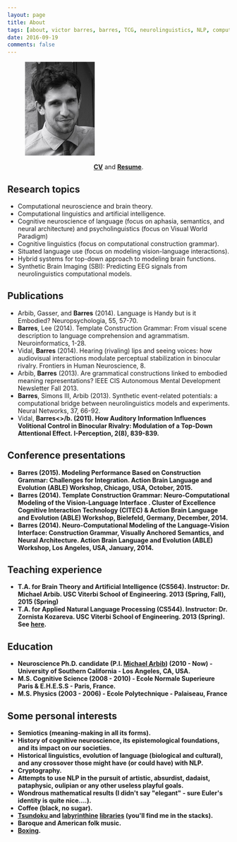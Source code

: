 ```yaml
---
layout: page
title: About
tags: [about, victor barres, barres, TCG, neurolinguistics, NLP, computational neuroscience, AI, construction grammar]
date: 2016-09-19
comments: false
---
```


<figure>
	<img src="/assets/img/portrait.png">
</figure>

<div align="center">
<a href="/assets/dat/barres-cv.pdf"><b>CV</b></a> and <a href="/assets/dat/barres-resume.pdf"><b>Resume</b></a>.
</div>

## Research topics
* Computational neuroscience and brain theory.
* Computational linguistics and artificial intelligence.
* Cognitive neuroscience of language (focus on aphasia, semantics, and neural architecture) and psycholinguistics (focus on Visual World Paradigm)
* Cognitive linguistics (focus on computational construction grammar).
* Situated language use (focus on modeling vision-language interactions).
* Hybrid systems for top-down approach to modeling brain functions.
* Synthetic Brain Imaging (SBI): Predicting EEG signals from neurolinguistics computational models.

## Publications
* <a href="/assets/dat/papers/Arbib, Gasser, & Barres13.pdf"><i class="fa fa-file-pdf-o" aria-hidden="true"></i></a> Arbib, Gasser, and <b>Barres</b> (2014). Language is Handy but is it Embodied? Neuropsychologia, 55, 57-70.
* <a href="/assets/dat/papers/Barres&al13(NeuroInfo).pdf"><i class="fa fa-file-pdf-o" aria-hidden="true"></i></a> <b>Barres</b>, Lee (2014). Template Construction Grammar: From visual scene description to language comprehension and agrammatism.  Neuroinformatics, 1-28.
* <a href="/assets/dat/papers/Vidal&Barres14(FrontiersHumanNeur).pdf"><i class="fa fa-file-pdf-o" aria-hidden="true"></i></a> Vidal, <b>Barres</b> (2014). Hearing (rivaling) lips and seeing voices: how audiovisual interactions modulate perceptual stabilization in binocular rivalry. Frontiers in Human Neuroscience, 8.
* <a href="/assets/dat/papers/Arbib&Barres13(AMD Newsletter).pdf"><i class="fa fa-file-pdf-o" aria-hidden="true"></i></a> Arbib, <b>Barres</b> (2013). Are grammatical constructions linked to embodied meaning representations? IEEE CIS Autonomous Mental Development Newsletter Fall 2013.
* <a href="/assets/dat/papers/Barres&al13(NeuralNetwork).pdf"><i class="fa fa-file-pdf-o" aria-hidden="true"></i></a> <b>Barres</b>, Simons III, Arbib (2013). Synthetic event-related potentials: a computational bridge between neurolinguistics models and experiments. Neural Networks, 37, 66-92.
* Vidal, <b>Barres<>/b. (2011). How Auditory Information Influences Volitional Control in Binocular Rivalry: Modulation of a Top-Down Attentional Effect. I-Perception, 2(8), 839-839.

<!---
## Papers in preparation
* <b>Barres</b>, Lee, Arbib (in preparation). SALVIA: An Implemented Schema-Theoretic Framework for Investigating the Linkage of Vision and Language.
* <b>Barres</b>, Lee, Arbib (in preparation). From gaze patterns to utterances: Modeling the dynamics of visual scene description.
-->

## Conference presentations
* <b>Barres</b> (2015). Modeling Performance Based on Construction Grammar: Challenges for Integration. Action Brain Language and Evolution (ABLE) Workshop, Chicago, USA, October, 2015.
* <b>Barres</b> (2014). Template Construction Grammar: Neuro-Computational Modeling of the Vision-Language Interface . Cluster of Excellence Cognitive Interaction Technology (CITEC) & Action Brain Language and Evolution (ABLE) Workshop, Bielefeld, Germany, December, 2014.
* <b>Barres</b> (2014). Neuro-Computational Modeling of the Language-Vision Interface: Construction Grammar, Visually Anchored Semantics, and Neural Architecture. Action Brain Language and Evolution (ABLE) Workshop, Los Angeles, USA, January, 2014.

<!--
## Contacts with other labs
* Luc Steel's <a href="https://www.fcg-net.org/">Sony Laboratory</a>, Paris, France, March, 2014. Invited to participate to the Fluid Construction Grammar (FCG) workshop. Hands on learning of the knots and bolts of the FCG framework! One week spent in the lab furthering the goal to systematically compare TCG to FCG and establish common challenges.
* Peter Dominey's <a href="http://pfdominey.perso.sfr.fr/">Robot Cognition Laboratory</a>, Lyon, France, March, 2014. Two-day tour of the lab, focusing on their work on computational construction grammar. Presentation: <b>Barres</b>. 2014. From Visual Scenes to Utterances and Back: (Neuro)Computational Modeling of the Vision-Language Interactions.
-->

## Teaching experience
* T.A. for Brain Theory and Artificial Intelligence (CS564). Instructor: Dr. Michael Arbib. USC Viterbi School of Engineering. 2013 (Spring, Fall), 2015 (Spring)
* T.A. for Applied Natural Language Processing (CS544). Instructor: Dr. Zornista Kozareva. USC Viterbi School of Engineering. 2013 (Spring). See <a href="http://www.isi.edu/natural-language/teaching/cs544/">here</a>.

## Education
* Neuroscience Ph.D. candidate (P.I. <a href="https://scholar.google.com/citations?user=it1vhYAAAAAJ&hl=en">Michael Arbib</a>)  (2010 - Now) - University of Southern California - Los Angeles, CA, USA.
* M.S. Cognitive Science (2008 - 2010) - Ecole Normale Superieure Paris & E.H.E.S.S - Paris, France. <a href="http://sapience.dec.ens.fr/cogmaster/www/doc/MEMOIRES/2010_BARRES_Victor.pdf"><i class="fa fa-file-pdf-o" aria-hidden="true"></i></a>
* M.S. Physics (2003 - 2006) - Ecole Polytechnique - Palaiseau, France

## Some personal interests
* Semiotics (meaning-making in all its forms).
* History of cognitive neuroscience, its epistemological foundations, and its impact on our societies.
* Historical linguistics, evolution of language (biological and cultural), and any crossover those might have (or could have) with NLP.
* Cryptography.
* Attempts to use NLP in the pursuit of artistic, absurdist, dadaist, pataphysic, oulipian or any other useless playful goals.
* Wondrous mathematical results (I didn't say "elegant" - sure Euler's identity is quite nice....).
* Coffee (black, no sugar).
* <a href="https://en.wikipedia.org/wiki/Tsundoku"> Tsundoku </a> and <a href="">labyrinthine</a> <a href="https://libraryofbabel.info/">libraries</a> (you'll find me in the stacks).
* Baroque and American folk music.
* <a href="http://www.cultureboxe.com/">Boxing</a>.
